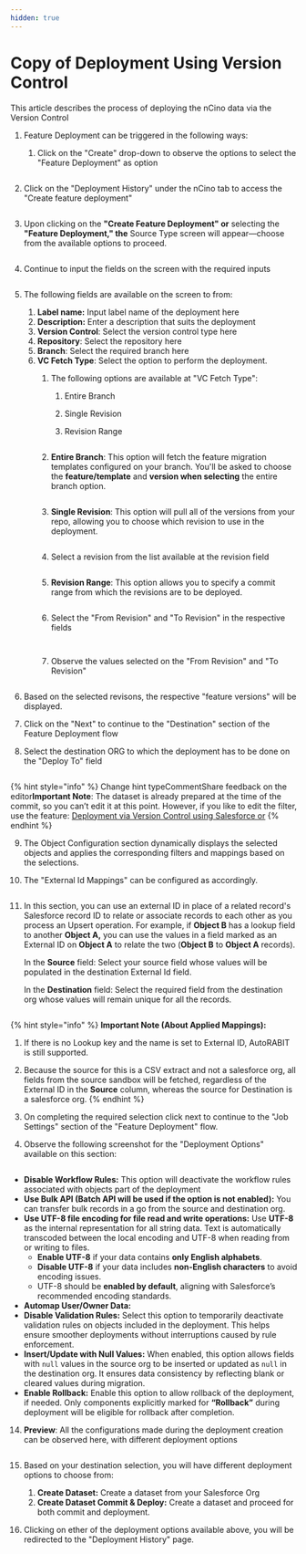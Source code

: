```yaml
---
hidden: true
---
```


# Copy of Deployment Using Version Control



This article describes the process of deploying the nCino data via the Version Control

1. Feature Deployment can be triggered in the following ways:
   1.  Click on the "Create" drop-down to observe the options to select the "Feature Deployment" as option

       <figure><img src="../../../../../.gitbook/assets/1 - Deployment From Version Control.png" alt=""><figcaption></figcaption></figure>
2.  Click on the "Deployment History" under the nCino tab to access the "Create feature deployment"



    <figure><img src="../../../../../.gitbook/assets/1.1 - Feature Deployment.png" alt=""><figcaption></figcaption></figure>
3.  Upon clicking on the **"Create Feature Deployment" or** selecting the **"Feature Deployment," the** Source Type screen will appear—choose from the available options to proceed.

    <figure><img src="../../../../../.gitbook/assets/2 - Deployment From Version Control.png" alt=""><figcaption></figcaption></figure>
4.  Continue to input the fields on the screen with the required inputs

    <figure><img src="../../../../../.gitbook/assets/3 - Deployment From Version Control.png" alt=""><figcaption></figcaption></figure>
5. The following fields are available on the screen to from:
   1. **Label name:** Input label name of the deployment here
   2. **Description:** Enter a description that suits the deployment
   3. **Version Control**: Select the version control type here
   4. **Repository**: Select the repository here
   5. **Branch**: Select the required branch here
   6. **VC Fetch Type**: Select the option to perform the deployment.&#x20;
      1. The following options are available at "VC Fetch Type":
         1. Entire Branch&#x20;
         2. Single Revision
         3.  Revision Range



             <figure><img src="../../../../../.gitbook/assets/4 - Deployment From Version Control.png" alt=""><figcaption></figcaption></figure>
      2.  **Entire Branch**: This option will fetch the feature migration templates configured on your branch. You'll be asked to choose the **feature/template** and **version when selecting** the entire branch option.

          <figure><img src="../../../../../.gitbook/assets/5 - Deployment From Version Control.png" alt=""><figcaption></figcaption></figure>
      3.  **Single Revision**: This option will pull all of the versions from your repo, allowing you to choose which revision to use in the deployment.

          <figure><img src="../../../../../.gitbook/assets/5.1 - Deployment From Version Control (1).png" alt=""><figcaption></figcaption></figure>
      4.  Select a revision from the list available at the revision field

          <figure><img src="../../../../../.gitbook/assets/5.1.1 - Deployment From Version Control (1).png" alt=""><figcaption></figcaption></figure>
      5.  **Revision Range**: This option allows you to specify a commit range from which the revisions are to be deployed.

          <figure><img src="../../../../../.gitbook/assets/5.2 - Deployment From Version Control.png" alt=""><figcaption></figcaption></figure>
      6.  Select the "From Revision" and "To Revision" in the respective fields

          <figure><img src="../../../../../.gitbook/assets/5.2.1 - Deployment From Version Control (1).png" alt=""><figcaption></figcaption></figure>

          <figure><img src="../../../../../.gitbook/assets/5.2.2 - Deployment From Version Control.png" alt=""><figcaption></figcaption></figure>
      7.  Observe the values selected on the "From Revision" and "To Revision"

          <figure><img src="../../../../../.gitbook/assets/5.2.3 - Deployment From Version Control.png" alt=""><figcaption></figcaption></figure>
6. Based on the selected revisons, the respective "feature versions" will be displayed.
7. Click on the "Next" to continue to the "Destination" section of the Feature Deployment flow
8.  Select the destination ORG to which the deployment has to be done on the "Deploy To" field

    <figure><img src="../../../../../.gitbook/assets/6 - Deployment From Version Control.png" alt=""><figcaption></figcaption></figure>

{% hint style="info" %}
Change hint typeCommentShare feedback on the editor**Important Note**: The dataset is already prepared at the time of the commit, so you can’t edit it at this point. However, if you like to edit the filter, use the feature: [Deployment via Version Control using Salesforce or](https://app.gitbook.com/o/vIHQCTOOUDcNoPic3AQi/s/9vAxMuDrkUkB4OXlH9CL/~/changes/2715/product-guides/arm/arm-features/ncino/feature-deployment/deployment-via-version-control-using-salesforce-org)
{% endhint %}

9. The Object Configuration section dynamically displays the selected objects and applies the corresponding filters and mappings based on the selections.
10. The "External Id Mappings" can be configured as accordingly.

    <figure><img src="../../../../../.gitbook/assets/6.0 - Deployment From Version Control (1).png" alt=""><figcaption></figcaption></figure>
11. In this section, you can use an external ID in place of a related record's Salesforce record ID to relate or associate records to each other as you process an Upsert operation. For example, if **Object B** has a lookup field to another **Object A,** you can use the values in a field marked as an External ID on **Object A** to relate the two (**Object B** to **Object A** records).

    In the **Source** field: Select your source field whose values will be populated in the destination External Id field.

    In the **Destination** field: Select the required field from the destination org whose values will remain unique for all the records.

    <figure><img src="../../../../../.gitbook/assets/6.1 - Deployment From Version Control.png" alt=""><figcaption></figcaption></figure>

{% hint style="info" %}
**Important Note (About Applied Mappings):**

1. If there is no Lookup key and the name is set to External ID, AutoRABIT is still supported.
2. Because the source for this is a CSV extract and not a salesforce org, all fields from the source sandbox will be fetched, regardless of the External ID in the **Source** column, whereas the source for Destination is a salesforce org.
{% endhint %}

12. On completing the required selection click next to continue to the "Job Settings" section of the "Feature Deployment" flow.
13. Observe the following screenshot for the "Deployment Options" available on this section:

    <figure><img src="../../../../../.gitbook/assets/7 - Deployment From Version Control.png" alt=""><figcaption></figcaption></figure>

* **Disable Workflow Rules:** This option will deactivate the workflow rules associated with objects part of the deployment
* **Use Bulk API (Batch API will be used if the option is not enabled):** You can transfer bulk records in a go from the source and destination org.
* **Use UTF-8 file encoding for file read and write operations:** Use **UTF-8** as the internal representation for all string data. Text is automatically transcoded between the local encoding and UTF-8 when reading from or writing to files.
  * **Enable UTF-8** if your data contains **only English alphabets**.
  * **Disable UTF-8** if your data includes **non-English characters** to avoid encoding issues.
  * UTF-8 should be **enabled by default**, aligning with Salesforce’s recommended encoding standards.
* **Automap User/Owner Data:**&#x20;
* **Disable Validation Rules:** Select this option to temporarily deactivate validation rules on objects included in the deployment. This helps ensure smoother deployments without interruptions caused by rule enforcement.
* **Insert/Update with Null Values:** When enabled, this option allows fields with `null` values in the source org to be inserted or updated as `null` in the destination org. It ensures data consistency by reflecting blank or cleared values during migration.
* **Enable Rollback:** Enable this option to allow rollback of the deployment, if needed. Only components explicitly marked for **“Rollback”** during deployment will be eligible for rollback after completion.

14. **Preview**: All the configurations made during the deployment creation can be observed here, with different deployment options

    <figure><img src="../../../../../.gitbook/assets/Screenshot 2025-05-09 at 8.52.09 PM.png" alt=""><figcaption></figcaption></figure>
15. Based on your destination selection, you will have different deployment options to choose from:
    1. **Create Dataset:** Create a dataset from your Salesforce Org
    2. **Create Dataset Commit & Deploy:** Create a dataset and proceed for both commit and deployment.
16. Clicking on ether of the deployment options available above, you will be redirected to the "Deployment History" page.

    <figure><img src="../../../../../.gitbook/assets/9 - Deployment From Version Control.png" alt=""><figcaption></figcaption></figure>







